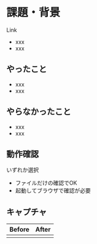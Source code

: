 # 課題・背景

Link

- xxx
- xxx

## やったこと

- xxx
- xxx

## やらなかったこと

- xxx
- xxx

## 動作確認

いずれか選択

- ファイルだけの確認でOK
- 起動してブラウザで確認が必要

## キャプチャ

| Before          | After          |
| --------------- | -------------- |
| <!-- Before --> | <!-- After --> |
